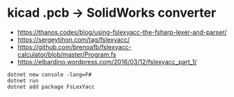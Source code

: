 # kicad .pcb -> SolidWorks converter

- https://thanos.codes/blog/using-fslexyacc-the-fsharp-lexer-and-parser/
- https://sergeytihon.com/tag/fslexyacc/
- https://github.com/brenoafb/fslexyacc-calculator/blob/master/Program.fs
- https://elbardino.wordpress.com/2016/03/12/fslexyacc_part_1/


```shell
dotnet new console -lang=F#
dotnet run
dotnet add package FsLexYacc
```

